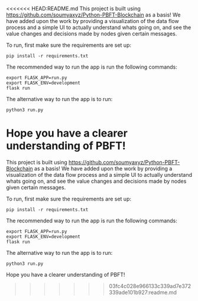 <<<<<<< HEAD:README.md
This project is built using https://github.com/soumyaxyz/Python-PBFT-Blockchain as a basis! We have added upon the work by providing a visualization of the data flow process and a simple UI to actually understand whats going on, and see the value changes and decisions made by nodes given certain messages.

To run, first make sure the requirements are set up: 

`pip install -r requirements.txt` 

The recommended way to run the app is run the following commands:
```
export FLASK_APP=run.py
export FLASK_ENV=development
flask run
 ```

The alternative way to run the app is to run:

`python3 run.py`

Hope you have a clearer understanding of PBFT!
=======
This project is built using https://github.com/soumyaxyz/Python-PBFT-Blockchain as a basis! We have added upon the work by providing a visualization of the data flow process and a simple UI to actually understand whats going on, and see the value changes and decisions made by nodes given certain messages.

To run, first make sure the requirements are set up: 

`pip install -r requirements.txt` 

The recommended way to run the app is run the following commands:
```
export FLASK_APP=run.py
export FLASK_ENV=development
flask run
 ```

The alternative way to run the app is to run:

`python3 run.py`

Hope you have a clearer understanding of PBFT!
>>>>>>> 03fc4c028e966133c339ad7e372339ade101b927:readme.md
